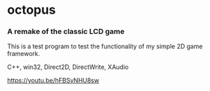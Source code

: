 # octopus
### A remake of the classic LCD game

This is a test program to test the functionality of my simple 2D game framework.

C++, win32, Direct2D, DirectWrite, XAudio

https://youtu.be/hFBSvNHU8sw
